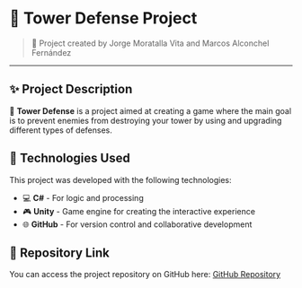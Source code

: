 # 📘 Tower Defense Project

> 🚀 Project created by Jorge Moratalla Vita and Marcos Alconchel Fernández

---

## ✨ Project Description

🌟 **Tower Defense** is a project aimed at creating a game where the main goal is to prevent enemies from destroying your tower by using and upgrading different types of defenses.

## 🔧 Technologies Used

This project was developed with the following technologies:

- 💻 **C#** - For logic and processing
- 🎮 **Unity** - Game engine for creating the interactive experience
- 🌐 **GitHub** - For version control and collaborative development

## 🔗 Repository Link

You can access the project repository on GitHub here: [GitHub Repository](https://github.com/Jorgemoraa/Proyecto_Final.git)


